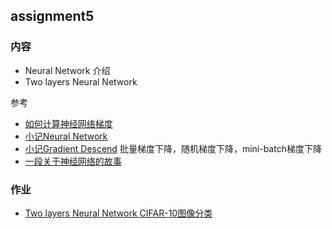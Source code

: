## assignment5

### 内容

- Neural Network 介绍
- Two layers Neural Network

参考

- [如何计算神经网络梯度](http://paper.kakapo.ml/?p=94)
- [小记Neural Network](https://quinwu.github.io/2017/05/16/ML-Neural-Network/)
- [小记Gradient Descend](https://quinwu.github.io/2017/09/02/ML-Gradient-Descent/) 批量梯度下降，随机梯度下降，mini-batch梯度下降
- [一段关于神经网络的故事](https://iphysresearch.github.io/cs231n/cs231n_story_MLP.html)


### 作业

- [Two layers Neural Network CIFAR-10图像分类](classwork)


